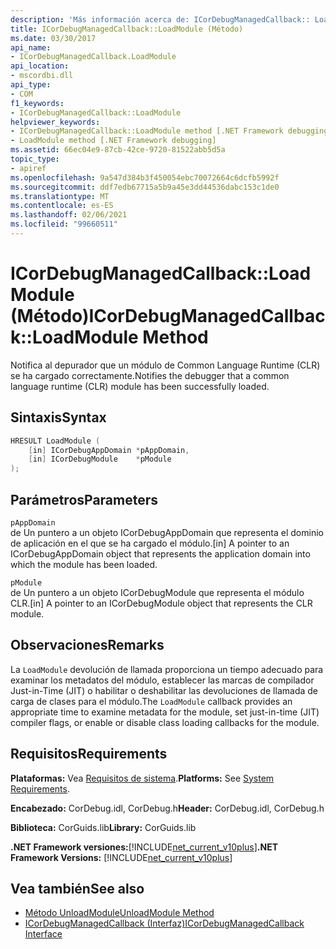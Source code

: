 ```yaml
---
description: 'Más información acerca de: ICorDebugManagedCallback:: LoadModule (método)'
title: ICorDebugManagedCallback::LoadModule (Método)
ms.date: 03/30/2017
api_name:
- ICorDebugManagedCallback.LoadModule
api_location:
- mscordbi.dll
api_type:
- COM
f1_keywords:
- ICorDebugManagedCallback::LoadModule
helpviewer_keywords:
- ICorDebugManagedCallback::LoadModule method [.NET Framework debugging]
- LoadModule method [.NET Framework debugging]
ms.assetid: 66ec04e9-87cb-42ce-9720-81522abb5d5a
topic_type:
- apiref
ms.openlocfilehash: 9a547d384b3f450054ebc70072664c6dcfb5992f
ms.sourcegitcommit: ddf7edb67715a5b9a45e3dd44536dabc153c1de0
ms.translationtype: MT
ms.contentlocale: es-ES
ms.lasthandoff: 02/06/2021
ms.locfileid: "99660511"
---
```

# <a name="icordebugmanagedcallbackloadmodule-method"></a><span data-ttu-id="740e2-103">ICorDebugManagedCallback::LoadModule (Método)</span><span class="sxs-lookup"><span data-stu-id="740e2-103">ICorDebugManagedCallback::LoadModule Method</span></span>

<span data-ttu-id="740e2-104">Notifica al depurador que un módulo de Common Language Runtime (CLR) se ha cargado correctamente.</span><span class="sxs-lookup"><span data-stu-id="740e2-104">Notifies the debugger that a common language runtime (CLR) module has been successfully loaded.</span></span>  
  
## <a name="syntax"></a><span data-ttu-id="740e2-105">Sintaxis</span><span class="sxs-lookup"><span data-stu-id="740e2-105">Syntax</span></span>  
  
```cpp  
HRESULT LoadModule (  
    [in] ICorDebugAppDomain *pAppDomain,  
    [in] ICorDebugModule    *pModule  
);  
```  
  
## <a name="parameters"></a><span data-ttu-id="740e2-106">Parámetros</span><span class="sxs-lookup"><span data-stu-id="740e2-106">Parameters</span></span>  

 `pAppDomain`  
 <span data-ttu-id="740e2-107">de Un puntero a un objeto ICorDebugAppDomain que representa el dominio de aplicación en el que se ha cargado el módulo.</span><span class="sxs-lookup"><span data-stu-id="740e2-107">[in] A pointer to an ICorDebugAppDomain object that represents the application domain into which the module has been loaded.</span></span>  
  
 `pModule`  
 <span data-ttu-id="740e2-108">de Un puntero a un objeto ICorDebugModule que representa el módulo CLR.</span><span class="sxs-lookup"><span data-stu-id="740e2-108">[in] A pointer to an ICorDebugModule object that represents the CLR module.</span></span>  
  
## <a name="remarks"></a><span data-ttu-id="740e2-109">Observaciones</span><span class="sxs-lookup"><span data-stu-id="740e2-109">Remarks</span></span>  

 <span data-ttu-id="740e2-110">La `LoadModule` devolución de llamada proporciona un tiempo adecuado para examinar los metadatos del módulo, establecer las marcas de compilador Just-in-Time (JIT) o habilitar o deshabilitar las devoluciones de llamada de carga de clases para el módulo.</span><span class="sxs-lookup"><span data-stu-id="740e2-110">The `LoadModule` callback provides an appropriate time to examine metadata for the module, set just-in-time (JIT) compiler flags, or enable or disable class loading callbacks for the module.</span></span>  
  
## <a name="requirements"></a><span data-ttu-id="740e2-111">Requisitos</span><span class="sxs-lookup"><span data-stu-id="740e2-111">Requirements</span></span>  

 <span data-ttu-id="740e2-112">**Plataformas:** Vea [Requisitos de sistema](../../get-started/system-requirements.md).</span><span class="sxs-lookup"><span data-stu-id="740e2-112">**Platforms:** See [System Requirements](../../get-started/system-requirements.md).</span></span>  
  
 <span data-ttu-id="740e2-113">**Encabezado:** CorDebug.idl, CorDebug.h</span><span class="sxs-lookup"><span data-stu-id="740e2-113">**Header:** CorDebug.idl, CorDebug.h</span></span>  
  
 <span data-ttu-id="740e2-114">**Biblioteca:** CorGuids.lib</span><span class="sxs-lookup"><span data-stu-id="740e2-114">**Library:** CorGuids.lib</span></span>  
  
 <span data-ttu-id="740e2-115">**.NET Framework versiones:**[!INCLUDE[net_current_v10plus](../../../../includes/net-current-v10plus-md.md)]</span><span class="sxs-lookup"><span data-stu-id="740e2-115">**.NET Framework Versions:** [!INCLUDE[net_current_v10plus](../../../../includes/net-current-v10plus-md.md)]</span></span>  
  
## <a name="see-also"></a><span data-ttu-id="740e2-116">Vea también</span><span class="sxs-lookup"><span data-stu-id="740e2-116">See also</span></span>

- [<span data-ttu-id="740e2-117">Método UnloadModule</span><span class="sxs-lookup"><span data-stu-id="740e2-117">UnloadModule Method</span></span>](icordebugmanagedcallback-unloadmodule-method.md)
- [<span data-ttu-id="740e2-118">ICorDebugManagedCallback (Interfaz)</span><span class="sxs-lookup"><span data-stu-id="740e2-118">ICorDebugManagedCallback Interface</span></span>](icordebugmanagedcallback-interface.md)
